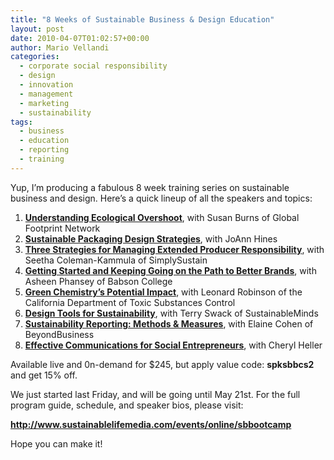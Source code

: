 ```yaml
---
title: "8 Weeks of Sustainable Business & Design Education"
layout: post
date: 2010-04-07T01:02:57+00:00
author: Mario Vellandi
categories:
  - corporate social responsibility
  - design
  - innovation
  - management
  - marketing
  - sustainability
tags:
  - business
  - education
  - reporting
  - training
---
```

Yup, I&#8217;m producing a fabulous 8 week training series on sustainable business and design. Here&#8217;s a quick lineup of all the speakers and topics:

  1. **<a href="http://www.sustainablelifemedia.com/events/online/sbbootcamp#sess1">Understanding Ecological Overshoot</a>**, with Susan Burns of Global Footprint Network
  2. **<a href="http://www.sustainablelifemedia.com/events/online/sbbootcamp#sess2">Sustainable Packaging Design Strategies</a>**, with JoAnn Hines
  3. **<a href="http://www.sustainablelifemedia.com/events/online/sbbootcamp#sess3">Three Strategies for Managing Extended Producer Responsibility</a>**, with Seetha Coleman-Kammula of SimplySustain
  4. **<a href="http://www.sustainablelifemedia.com/events/online/sbbootcamp#sess4">Getting Started and Keeping Going on the Path to Better Brands</a>**, with Asheen Phansey of Babson College
  5. **<a href="http://www.sustainablelifemedia.com/events/online/sbbootcamp#sess5">Green Chemistry&#8217;s Potential Impact</a>**, with Leonard Robinson of the California Department of Toxic Substances Control
  6. **<a href="http://www.sustainablelifemedia.com/events/online/sbbootcamp#sess6">Design Tools for Sustainability</a>**, with Terry Swack of SustainableMinds
  7. **<a href="http://www.sustainablelifemedia.com/events/online/sbbootcamp#sess7">Sustainability Reporting: Methods & Measures</a>**, with Elaine Cohen of BeyondBusiness
  8. **<a href="http://www.sustainablelifemedia.com/events/online/sbbootcamp#sess8">Effective Communications for Social Entrepreneurs</a>**, with Cheryl Heller

Available live and 0n-demand for $245, but apply value code: **spksbbcs2** and get 15% off.

We just started last Friday, and will be going until May 21st. For the full program guide, schedule, and speaker bios, please visit:

**<http://www.sustainablelifemedia.com/events/online/sbbootcamp>**

Hope you can make it!
